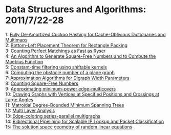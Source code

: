 # Data Structures and Algorithms: 2011/7/22-28  
1: [Fully De-Amortized Cuckoo Hashing for Cache-Oblivious Dictionaries and  Multimaps](https://doi.org/10.48550/arXiv.1107.4378)  
2: [Bottom-Left Placement Theorem for Rectangle Packing](https://doi.org/10.48550/arXiv.1107.4463)  
3: [Counting Perfect Matchings as Fast as Ryser](https://doi.org/10.48550/arXiv.1107.4466)  
4: [An Algorithm to Generate Square-Free Numbers and to Compute the Moebius  Function](https://doi.org/10.48550/arXiv.1107.4563)  
5: [Constant-time filtering using shiftable kernels](https://doi.org/10.48550/arXiv.1107.4617)  
6: [Computing the obstacle number of a plane graph](https://doi.org/10.48550/arXiv.1107.4624)  
7: [Approximation Algorithms for Digraph Width Parameters](https://doi.org/10.48550/arXiv.1107.4824)  
8: [Counting Square-Free Numbers](https://doi.org/10.48550/arXiv.1107.4890)  
9: [Approximating minimum-power edge-multicovers](https://doi.org/10.48550/arXiv.1107.4893)  
10: [Drawing Graphs with Vertices at Specified Positions and Crossings at  Large Angles](https://doi.org/10.48550/arXiv.1107.4970)  
11: [Matroidal Degree-Bounded Minimum Spanning Trees](https://doi.org/10.48550/arXiv.1107.5329)  
12: [Multi Layer Analysis](https://doi.org/10.48550/arXiv.1107.5349)  
13: [Edge-coloring series-parallel multigraphs](https://doi.org/10.48550/arXiv.1107.5370)  
14: [Bidirectional Pipelining for Scalable IP Lookup and Packet  Classification](https://doi.org/10.48550/arXiv.1107.5372)  
15: [The solution space geometry of random linear equations](https://doi.org/10.48550/arXiv.1107.5550)  